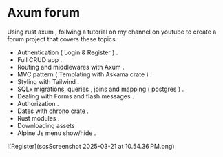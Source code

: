 # Axum forum

Using rust axum , follwing a tutorial on my channel on youtube to create a forum project that covers these topics :

- Authentication ( Login & Register ) .
- Full CRUD app .
- Routing and middlewares with Axum .
- MVC pattern ( Templating with Askama crate ) .
- Styling with Tailwind .
- SQLx migrations, queries , joins and mapping ( postgres ) .
- Dealing with Forms and flash messages .
- Authorization .
- Dates with chrono crate .
- Rust modules .
- Downloading assets
- Alpine Js menu show/hide .

![Register](scsScreenshot 2025-03-21 at 10.54.36 PM.png)
